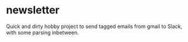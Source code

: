 # newsletter

Quick and dirty hobby project to send tagged emails from gmail to Slack, with some parsing inbetween.
